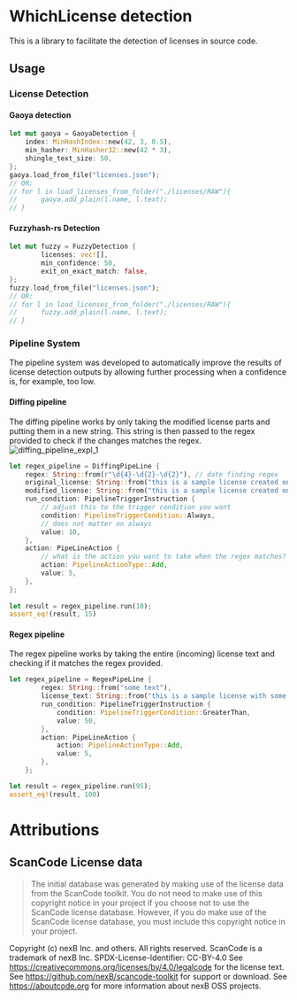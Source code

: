 # WhichLicense detection

This is a library to facilitate the detection of licenses in source code.

## Usage

### License Detection

#### Gaoya detection
```rust
let mut gaoya = GaoyaDetection {
    index: MinHashIndex::new(42, 3, 0.5),
    min_hasher: MinHasher32::new(42 * 3),
    shingle_text_size: 50,
};
gaoya.load_from_file("licenses.json");
// OR: 
// for l in load_licenses_from_folder("./licenses/RAW"){
//      gaoya.add_plain(l.name, l.text);
// }
```

#### Fuzzyhash-rs Detection
```rust
let mut fuzzy = FuzzyDetection {
        licenses: vec![],
        min_confidence: 50,
        exit_on_exact_match: false,
};
fuzzy.load_from_file("licenses.json");
// OR: 
// for l in load_licenses_from_folder("./licenses/RAW"){
//      fuzzy.add_plain(l.name, l.text);
// }
```

### Pipeline System
The pipeline system was developed to automatically improve the results of license detection outputs by allowing further processing when a confidence is, for example, too low.

#### Diffing pipeline
The diffing pipeline works by only taking the modified license parts and putting them in a new string. This string is then passed to the regex provided to check if the changes matches the regex.
![diffing_pipeline_expl_1](https://user-images.githubusercontent.com/30909481/227518673-361c79e8-752e-443b-a76b-58b8f40e2fb3.jpg)

```rust
let regex_pipeline = DiffingPipeLine {
    regex: String::from(r"\d{4}-\d{2}-\d{2}"), // date finding regex
    original_license: String::from("this is a sample license created on [enter_license_creation_date_here] copyright Some Company"),
    modified_license: String::from("this is a sample license created on 2014-01-01 copyright Some Company. and stuff"),
    run_condition: PipelineTriggerInstruction {
        // adjust this to the trigger condition you want
        condition: PipelineTriggerCondition::Always,
        // does not matter on always
        value: 10,
    },
    action: PipeLineAction {
        // what is the action you want to take when the regex matches?
        action: PipelineActionType::Add,
        value: 5,
    },
};
 
let result = regex_pipeline.run(10);
assert_eq!(result, 15)
```

#### Regex pipeline
The regex pipeline works by taking the entire (incoming) license text and checking if it matches the regex provided.
```rust
let regex_pipeline = RegexPipeLine {
        regex: String::from("some text"),
        license_text: String::from("this is a sample license with some text"),
        run_condition: PipelineTriggerInstruction {
            condition: PipelineTriggerCondition::GreaterThan,
            value: 50,
        },
        action: PipeLineAction {
            action: PipelineActionType::Add,
            value: 5,
        },
    };

let result = regex_pipeline.run(95);
assert_eq!(result, 100)
```

# Attributions

## ScanCode License data

> The initial database was generated by making use of the license data from the ScanCode toolkit. You do not need to make use of this copyright notice in your project if you choose not to use the ScanCode license database. However, if you do make use of the ScanCode license database, you must include this copyright notice in your project.

Copyright (c) nexB Inc. and others. All rights reserved. ScanCode is a trademark
of nexB Inc. SPDX-License-Identifier: CC-BY-4.0 See
https://creativecommons.org/licenses/by/4.0/legalcode for the license text. See
https://github.com/nexB/scancode-toolkit for support or download. See
https://aboutcode.org for more information about nexB OSS projects.
